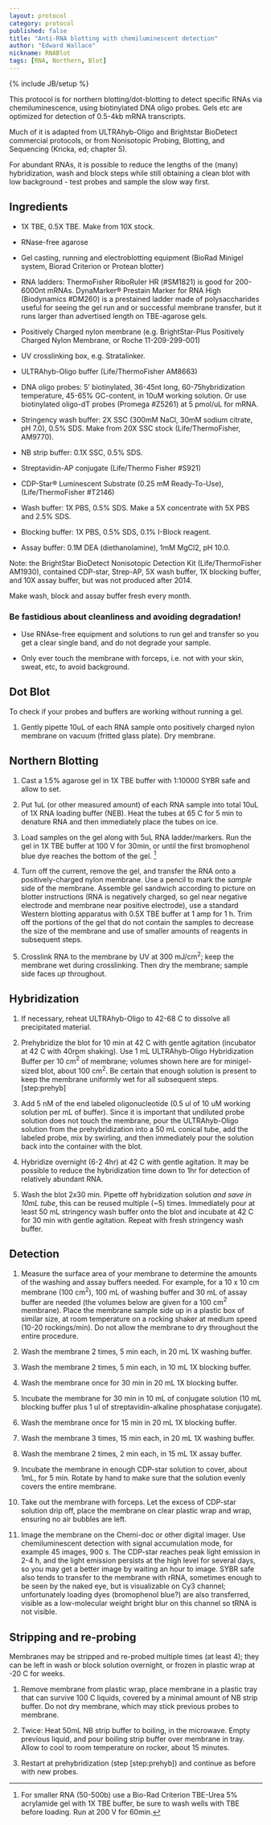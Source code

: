```yaml
---
layout: protocol
category: protocol
published: false
title: "Anti-RNA blotting with chemiluminescent detection"
author: "Edward Wallace"
nickname: RNABlot
tags: [RNA, Northern, Blot]
---
```

{% include JB/setup %}


This protocol is for northern blotting/dot-blotting to detect specific
RNAs via chemiluminescence, using biotinylated DNA oligo probes. Gels etc
are optimized for detection of 0.5-4kb mRNA transcripts.

Much of it is adapted from ULTRAhyb-Oligo and Brightstar BioDetect
commercial protocols, or from Nonisotopic Probing, Blotting, and
Sequencing (Kricka, ed; chapter 5).

For abundant RNAs, it is possible to reduce the lengths of the (many) 
hybridization, wash and block steps while still obtaining a clean blot 
with low background - test probes and sample the slow way first.


## Ingredients ##

-   1X TBE, 0.5X TBE. Make from 10X stock.

-   RNase-free agarose

-   Gel casting, running and electroblotting equipment (BioRad Minigel system,
    Biorad Criterion or Protean blotter)

-   RNA ladders: ThermoFisher RiboRuler HR (#SM1821) is good for 200-6000nt mRNAs.
    DynaMarker® Prestain Marker for RNA High (Biodynamics #DM260) is a prestained
    ladder made of polysaccharides useful for seeing the gel run and or successful 
    membrane transfer, but it runs larger than advertised length on TBE-agarose gels.

-   Positively Charged nylon membrane (e.g. BrightStar-Plus Positively
    Charged Nylon Membrane, or Roche 11-209-299-001)

-   UV crosslinking box, e.g. Stratalinker.

-   ULTRAhyb-Oligo buffer (Life/ThermoFisher AM8663)

-   DNA oligo probes: 5’ biotinylated, 36-45nt long, 60-75hybridization
    temperature, 45-65% GC-content, in
    10uM working solution. Or use biotinylated oligo-dT
    probes (Promega #Z5261) at 5 pmol/uL for mRNA.

-   Stringency wash buffer: 2X SSC (300mM NaCl, 30mM sodium citrate, pH
    7.0), 0.5% SDS. Make from 20X SSC stock (Life/ThermoFisher, AM9770).

-   NB strip buffer: 0.1X SSC, 0.5% SDS.

-   Streptavidin-AP conjugate (Life/Thermo Fisher #S921)

-   CDP-Star® Luminescent Substrate (0.25 mM Ready-To-Use), (Life/ThermoFisher #T2146)

-   Wash buffer: 1X PBS, 0.5% SDS. Make a 5X concentrate with 5X PBS and 2.5% SDS.

-   Blocking buffer: 1X PBS, 0.5% SDS, 0.1% I-Block reagent.

-   Assay buffer: 0.1M DEA (diethanolamine), 1mM MgCl2, pH 10.0.
    
Note: the BrightStar BioDetect Nonisotopic Detection Kit (Life/ThermoFisher AM1930), 
contained CDP-star, Strep-AP, 5X wash buffer, 1X blocking buffer, and 10X assay buffer, but was not 
produced after 2014.

Make wash, block and assay buffer fresh every month.


### Be fastidious about cleanliness and avoiding degradation! ###

-   Use RNAse-free equipment and solutions to run gel and transfer so
    you get a clear single band, and do not degrade your sample.

-   Only ever touch the membrane with forceps, i.e. not with your skin,
    sweat, etc, to avoid background.


## Dot Blot ##

To check if your probes and buffers are working without running a gel.

1.  Gently pipette 10uL of each RNA sample onto positively charged nylon membrane
    on vacuum (fritted glass plate). Dry membrane.


## Northern Blotting ##

1.  Cast a 1.5% agarose gel in 1X TBE buffer with 1:10000 SYBR safe and
    allow to set.

1.  Put 1uL (or other measured amount) of each RNA sample into total
    10uL of 1X RNA loading buffer (NEB). Heat the tubes at 65 C for 5 min
    to denature RNA and then immediately place the tubes on ice.

2.  Load samples on the gel along with 5uL RNA ladder/markers. Run the gel 
    in 1X TBE buffer at 100 V for 30min, or until the first bromophenol 
    blue dye reaches the bottom of the gel. [^1]

3.  Turn off the current, remove the gel, and transfer the RNA onto a
    positively-charged nylon membrane. Use a pencil to mark the *sample*
    side of the membrane. Assemble gel sandwich according to picture on blotter instructions
    (RNA is negatively charged, so gel near negative electrode and
    membrane near positive electrode), use a standard Western blotting
    apparatus with 0.5X TBE buffer at 1 amp for 1 h. Trim off the
    portions of the gel that do not contain the samples to decrease the
    size of the membrane and use of smaller amounts of reagents in
    subsequent steps. 

4.  Crosslink RNA to the membrane by UV at 300 mJ/cm$^2$; keep the
    membrane wet during crosslinking. Then dry the membrane; sample side
    faces *up* throughout.


## Hybridization ##

1.  If necessary, reheat ULTRAhyb-Oligo to 42-68 C to dissolve all
    precipitated material. 

2.  Prehybridize the blot for 10 min at 42 C with gentle agitation (incubator 
    at 42 C with 40rpm shaking). Use 1 mL ULTRAhyb-Oligo Hybridization
    Buffer per 10 cm$^2$ of membrane; volumes shown here are for
    minigel-sized blot, about 100 cm$^2$. Be certain that enough solution 
    is present to keep the membrane uniformly wet for all subsequent steps.
    \[step:prehyb\]

3.  Add 5 nM of the end labeled oligonucleotide (0.5 ul of
    10 uM working solution per mL of buffer). Since it is
    important that undiluted probe solution does not touch the membrane,
    pour the ULTRAhyb-Oligo solution from the prehybridization into a 50
    mL conical tube, add the labeled probe, mix by swirling, and then
    immediately pour the solution back into the container with the blot.

4.  Hybridize overnight (6-2 4hr) at 42 C with gentle agitation. It may be
    possible to reduce the hybridization time down to 1hr for detection of
    relatively abundant RNA.

5.  Wash the blot 2x30 min. Pipette off hybridization solution 
    *and save in 10mL tube*, this can be reused multiple (~5) times. 
    Immediately pour at least 50 mL stringency wash buffer onto the blot 
    and incubate at 42 C for 30 min with gentle agitation. Repeat with fresh 
    stringency wash buffer.


## Detection ##

1.  Measure the surface area of your membrane to determine the amounts
    of the washing and assay buffers needed. For example, for a 10 x 10 cm membrane (100
    cm$^2$), 100 mL of washing buffer and 30 mL of assay buffer are
    needed (the volumes below are given for a 100 cm$^2$ membrane).
    Place the membrane sample side up in a plastic box of similar size, 
    at room temperature  on a rocking shaker at medium speed (10-20 rockings/min).
    Do not allow the membrane to dry throughout the entire procedure.

2.  Wash the membrane 2 times, 5 min each, in 20 mL 1X washing buffer.

3.  Wash the membrane 2 times, 5 min each, in 10 mL 1X blocking buffer.

4.  Wash the membrane once for 30 min in 20 mL 1X blocking buffer.

5.  Incubate the membrane for 30 min in 10 mL of conjugate solution
    (10 mL blocking buffer plus 1 ul of streptavidin-alkaline phosphatase 
    conjugate).

6.  Wash the membrane once for 15 min in 20 mL 1X blocking buffer.

7.  Wash the membrane 3 times, 15 min each, in 20 mL 1X washing buffer.

8.  Wash the membrane 2 times, 2 min each, in 15 mL 1X assay buffer.

9.  Incubate the membrane in enough CDP-star solution to cover, about
    1mL, for 5 min. Rotate by hand to make sure that the solution evenly
    covers the entire membrane.

10. Take out the membrane with forceps. Let the excess of CDP-star
    solution drip off, place the membrane on clear plastic wrap and
    wrap, ensuring no air bubbles are left.

11. Image the membrane on the Chemi-doc or other digital imager. Use
    chemiluminescent detection with signal accumulation mode, for
    example 45 images, 900 s. The CDP-star reaches peak light emission in
    2-4 h, and the light emission persists at the high level for several
    days, so you may get a better image by waiting an hour
    to image. SYBR safe also tends to transfer to the membrane with
    rRNA, sometimes enough to be seen by the naked eye, but is
    visualizable on Cy3 channel; unfortunately loading dyes
    (bromophenol blue?) are also transferred, visible as a low-molecular
    weight bright blur on this channel so tRNA is not visible.


## Stripping and re-probing ##

Membranes may be stripped and re-probed multiple times (at least 4);
they can be left in wash or block solution overnight, or frozen in
plastic wrap at -20 C for weeks.

1.  Remove membrane from plastic wrap, place membrane in a plastic tray
    that can survive 100 C liquids, covered by a minimal amount of NB
    strip buffer. Do not dry membrane, which may stick previous probes
    to membrane.

2.  Twice: Heat 50mL NB strip buffer to boiling, in the microwave. Empty
    previous liquid, and pour boiling strip buffer over membrane
    in tray. Allow to cool to room temperature on rocker, about
    15 minutes.

3.  Restart at prehybridization (step \[step:prehyb\]) and continue
    as before with new probes.

[^1]: For smaller RNA (50-500b) use a Bio-Rad Criterion TBE-Urea 5%
    acrylamide gel with 1X TBE buffer, be sure to wash wells with TBE 
    before loading. Run at 200 V for 60min.
